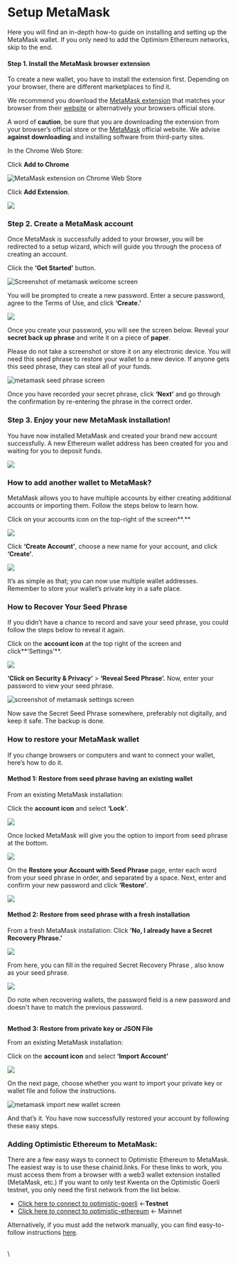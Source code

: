 # Setup MetaMask

Here you will find an in-depth how-to guide on installing and setting up the MetaMask wallet. If you only need to add the Optimism Ethereum networks, skip to the end.

#### Step 1. Install the MetaMask browser extension <a href="#step-1-install-the-metamask-browser-extension" id="step-1-install-the-metamask-browser-extension"></a>

To create a new wallet, you have to install the extension first. Depending on your browser, there are different marketplaces to find it.&#x20;

We recommend you download the [MetaMask extension](https://metamask.io/) that matches your browser from their [website](https://metamask.io/) or alternatively your browsers official store.

A word of **caution**, be sure that you are downloading the extension from your browser’s official store or the [MetaMask](https://metamask.io/) official website. We advise **against downloading** and installing software from third-party sites.

In the Chrome Web Store:

Click **Add to Chrome**

![MetaMask extension on Chrome Web Store](https://blog.kwenta.io/content/images/2021/09/metamask.png)

Click **Add Extension**.

![](https://cryptodefinitions.com/wp-content/uploads/2020/08/Add-Extension.png)

### **Step 2. Create a MetaMask account** <a href="#step-2-create-a-metamask-account" id="step-2-create-a-metamask-account"></a>

Once MetaMask is successfully added to your browser, you will be redirected to a setup wizard, which will guide you through the process of creating an account.

Click the **‘Get Started’** button.

![Screenshot of metamask welcome screen](https://cryptodefinitions.com/wp-content/uploads/2020/08/Get-Started-e1597515993445.png)

You will be prompted to create a new password. Enter a secure password, agree to the Terms of Use, and click **‘Create.’**

![](https://cryptodefinitions.com/wp-content/uploads/2020/08/2-e1597516111263.png)

Once you create your password, you will see the screen below. Reveal your **secret back up phrase** and write it on a piece of **paper**.

Please do not take a screenshot or store it on any electronic device. You will need this seed phrase to restore your wallet to a new device. If anyone gets this seed phrase, they can steal all of your funds.

![metamask seed phrase screen](https://cryptodefinitions.com/wp-content/uploads/2020/08/3.png)

Once you have recorded your secret phrase, click **‘Next’** and go through the confirmation by re-entering the phrase in the correct order.

### **Step 3. Enjoy your new MetaMask installation!** <a href="#step-3-enjoy-your-new-metamask-installation" id="step-3-enjoy-your-new-metamask-installation"></a>

You have now installed MetaMask and created your brand new account successfully. A new Ethereum wallet address has been created for you and waiting for you to deposit funds.

![](https://cryptodefinitions.com/wp-content/uploads/2020/08/6-e1597515733352.png)

### **How to add another wallet to MetaMask?** <a href="#how-to-add-another-wallet-to-metamask" id="how-to-add-another-wallet-to-metamask"></a>

MetaMask allows you to have multiple accounts by either creating additional accounts or importing them. Follow the steps below to learn how.

Click on your accounts icon on the top-right of the screen**.**

![](https://cryptodefinitions.com/wp-content/uploads/2020/08/7\_1.png)

Click **‘Create Account’**, choose a new name for your account, and click **‘Create’**.

![](https://cryptodefinitions.com/wp-content/uploads/2020/08/8.png)

It’s as simple as that; you can now use multiple wallet addresses. Remember to store your wallet’s private key in a safe place.

### **How to Recover Your Seed Phrase** <a href="#how-to-recover-your-seed-phrase" id="how-to-recover-your-seed-phrase"></a>

If you didn’t have a chance to record and save your seed phrase, you could follow the steps below to reveal it again.

Click on the **account icon** at the top right of the screen and click**‘Settings’**.

![](https://cryptodefinitions.com/wp-content/uploads/2020/08/15.png)

**‘Click on Security & Privacy’** > **‘Reveal Seed Phrase’.** Now, enter your password to view your seed phrase.

![screenshot of metamask settings screen](https://cryptodefinitions.com/wp-content/uploads/2020/08/14-e1597515879398.png)

Now save the Secret Seed Phrase somewhere, preferably not digitally, and keep it safe. The backup is done.

### **How to restore your MetaMask wallet** <a href="#how-to-restore-your-metamask-wallet" id="how-to-restore-your-metamask-wallet"></a>

If you change browsers or computers and want to connect your wallet, here’s how to do it.

#### **Method 1: Restore from seed phrase having an existing wallet** <a href="#method-1-restore-from-seed-phrase-having-an-existing-wallet" id="method-1-restore-from-seed-phrase-having-an-existing-wallet"></a>

From an existing MetaMask installation:

Click the **account icon** and select **‘Lock’**.

![](https://cryptodefinitions.com/wp-content/uploads/2020/08/16.png)

Once locked MetaMask will give you the option to import from seed phrase at the bottom.

![](https://blog.kwenta.io/content/images/2021/09/Capture.PNG)

On the **Restore your Account with Seed Phrase** page, enter each word from your seed phrase in order, and separated by a space. Next, enter and confirm your new password and click **‘Restore’**.

![](https://cryptodefinitions.com/wp-content/uploads/2020/08/18-e1597516400658.png)

#### **Method 2: Restore from seed phrase with a fresh installation**  <a href="#method-2-restore-from-seed-phrase-with-a-fresh-installation" id="method-2-restore-from-seed-phrase-with-a-fresh-installation"></a>

From a fresh MetaMask installation: Click **‘No, I already have a Secret Recovery Phrase.’**&#x20;

![](https://blog.kwenta.io/content/images/2021/09/Capture-5.PNG)

From here, you can fill in the required Secret Recovery Phrase , also know as your seed phrase.

![](https://blog.kwenta.io/content/images/2021/09/Capture-6.PNG)

Do note when recovering wallets, the password field is a new password and doesn't have to match the previous password.

\
**Method 3: Restore from private key or JSON File**

From an existing MetaMask installation:

Click on the **account icon** and select **‘Import Account’**

![](https://cryptodefinitions.com/wp-content/uploads/2020/08/19.png)

On the next page, choose whether you want to import your private key or wallet file and follow the instructions.

![metamask import new wallet screen](https://cryptodefinitions.com/wp-content/uploads/2020/08/13.png)

And that’s it. You have now successfully restored your account by following these easy steps.

### Adding Optimistic Ethereum to MetaMask: <a href="#adding-optimistic-ethereum-to-metamask" id="adding-optimistic-ethereum-to-metamask"></a>

There are a few easy ways to connect to Optimistic Ethereum to MetaMask. The easiest way is to use these chainid.links. For these links to work, you must access them from a browser with a web3 wallet extension installed (MetaMask, etc.) If you want to only test Kwenta on the Optimistic Goerli testnet, you only need the first network from the list below.

* [Click here to connect to optimistic-goerli](https://chainid.link/?network=optimism-goerli) <-**Testnet**
* [Click here to connect to optimistic-ethereum](https://chainid.link/?network=optimism) <- Mainnet

Alternatively, if you must add the network manually, you can find easy-to-follow instructions [here](https://community.optimism.io/docs/guides/wallet-dev/).

\
\
